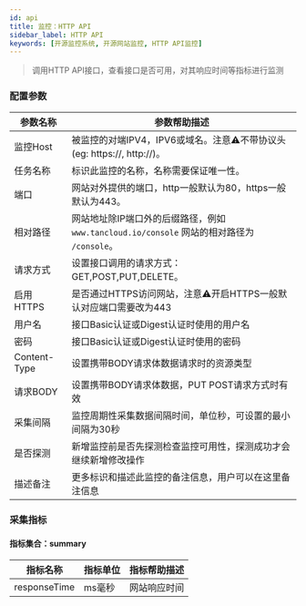 ```yaml
---
id: api  
title: 监控：HTTP API      
sidebar_label: HTTP API   
keywords: [开源监控系统, 开源网站监控, HTTP API监控]
---
```


> 调用HTTP API接口，查看接口是否可用，对其响应时间等指标进行监测

### 配置参数

|     参数名称     |                              参数帮助描述                               |
|--------------|-------------------------------------------------------------------|
| 监控Host       | 被监控的对端IPV4，IPV6或域名。注意⚠️不带协议头(eg: https://, http://)。              |
| 任务名称         | 标识此监控的名称，名称需要保证唯一性。                                               |
| 端口           | 网站对外提供的端口，http一般默认为80，https一般默认为443。                              |
| 相对路径         | 网站地址除IP端口外的后缀路径，例如 `www.tancloud.io/console` 网站的相对路径为 `/console`。 |
| 请求方式         | 设置接口调用的请求方式：GET,POST,PUT,DELETE。                                  |
| 启用HTTPS      | 是否通过HTTPS访问网站，注意⚠️开启HTTPS一般默认对应端口需要改为443                          |
| 用户名          | 接口Basic认证或Digest认证时使用的用户名                                         |
| 密码           | 接口Basic认证或Digest认证时使用的密码                                          |
| Content-Type | 设置携带BODY请求体数据请求时的资源类型                                             |
| 请求BODY       | 设置携带BODY请求体数据，PUT POST请求方式时有效                                     |
| 采集间隔         | 监控周期性采集数据间隔时间，单位秒，可设置的最小间隔为30秒                                    |
| 是否探测         | 新增监控前是否先探测检查监控可用性，探测成功才会继续新增修改操作                                  |
| 描述备注         | 更多标识和描述此监控的备注信息，用户可以在这里备注信息                                       |

### 采集指标

#### 指标集合：summary

|     指标名称     | 指标单位 | 指标帮助描述 |
|--------------|------|--------|
| responseTime | ms毫秒 | 网站响应时间 |


